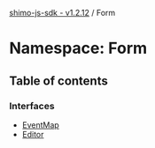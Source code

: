 [shimo-js-sdk - v1.2.12](/README.md) / Form

# Namespace: Form

## Table of contents

### Interfaces

- [EventMap](/interfaces/Form.EventMap.md)
- [Editor](/interfaces/Form.Editor.md)
